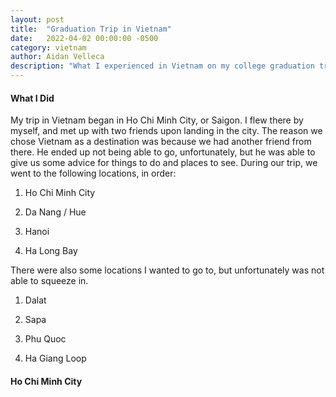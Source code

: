 ```yaml
---
layout: post
title:  "Graduation Trip in Vietnam"
date:   2022-04-02 00:00:00 -0500
category: vietnam
author: Aidan Velleca
description: "What I experienced in Vietnam on my college graduation trip to Vietnam, Laos, Thailand, and the Philippines"
---
```


#### **What I Did**
My trip in Vietnam began in Ho Chi Minh City, or Saigon. I flew there by myself, and met up with two friends upon landing in the city. The reason we chose Vietnam as a destination was because we had another friend from there. He ended up not being able to go, unfortunately, but he was able to give us some advice for things to do and places to see. During our trip, we went to the following locations, in order:


1) Ho Chi Minh City

2) Da Nang / Hue

3) Hanoi

4) Ha Long Bay

There were also some locations I wanted to go to, but unfortunately was not able to squeeze in.

1) Dalat

2) Sapa

3) Phu Quoc

4) Ha Giang Loop

#### **Ho Chi Minh City**



